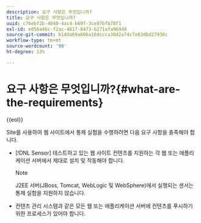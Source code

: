 ```yaml
---
description: 요구 사항은 무엇입니까?
title: 요구 사항은 무엇입니까?
uuid: c76ebf2b-4040-4ac4-b69f-3ce87bfb78f1
exl-id: e056a4bc-f2ac-4617-8473-b271afa96948
source-git-commit: b1dda69a606a16dccca30d2a74c7e63dbd27936c
workflow-type: tm+mt
source-wordcount: '90'
ht-degree: 13%

---
```


# 요구 사항은 무엇입니까?{#what-are-the-requirements}

{{eol}}

Site를 사용하여 웹 사이트에서 통제 실험을 수행하려면 다음 요구 사항을 충족해야 합니다.

* [!DNL Sensor] 테스트하고 있는 웹 사이트 컨텐츠를 지원하는 각 웹 또는 애플리케이션 서버에서 제대로 설치 및 작동해야 합니다.

   >[!NOTE]
   >
   >J2EE 서버(JBoss, Tomcat, WebLogic 및 WebSphere)에서 실행되는 센서는 통제 실험을 지원하지 않습니다.

* 컨텐츠 관리 시스템과 같은 모든 웹 또는 애플리케이션 서버에 컨텐츠를 푸시하기 위한 프로세스가 있어야 합니다.
